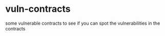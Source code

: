 # vuln-contracts
some vulnerable contracts to see if you can spot the vulnerabilities in the contracts
